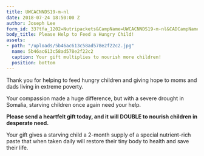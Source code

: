 ```yaml
---
title: UWCACNNDS19-m-nl
date: 2018-07-24 18:50:00 Z
author: Joseph Lee
form_id: 33?tfa_1202=Nutripackets&CampName=UWCACNNDS19-m-nl&CADCampName=CWCACNNDS19-m-nl
body_title: Please Help to Feed a Hungry Child!
assets:
- path: "/uploads/5b46ac613c58ad578e2f22c2.jpg"
  name: 5b46ac613c58ad578e2f22c2
  caption: Your gift multiplies to nourish more children!
  position: bottom
---
```


Thank you for helping to feed hungry children and giving hope to moms and dads living in extreme poverty.

Your compassion made a huge difference, but with a severe drought in Somalia, starving children once again need your help.

**Please send a heartfelt gift today, and it will DOUBLE to nourish children in desperate need.**

Your gift gives a starving child a 2-month supply of a special nutrient-rich paste that when taken daily will restore their tiny body to health and save their life.

